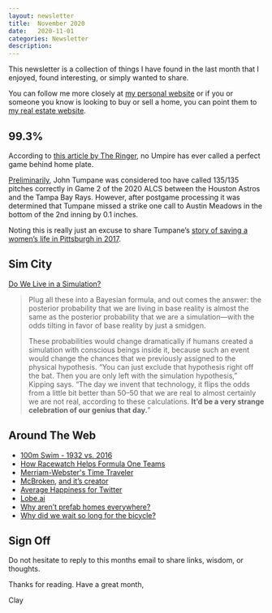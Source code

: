 ```yaml
---
layout: newsletter
title:  November 2020
date:   2020-11-01
categories: Newsletter
description: 
---
```


This newsletter is a collection of things I have found in the last month that I enjoyed, found interesting, or simply wanted to share.

You can follow me more closely at [my personal website](http://claycarson.net "Personal Website") or if you or someone you know is looking to buy or sell a home, you can point them to [my real estate website](http://claycarson.com "Business Website ").

## 99.3%

According to [this article by The Ringer](https://www.theringer.com/mlb/2019/8/9/20798375/umpire-perfect-game-accurate-robo-umps), no Umpire has ever called a perfect game behind home plate.

[Preliminarily](https://www.closecallsports.com/2020/10/perfect-game-for-john-tumpane-is-first.html?m=1 "Perfect Game for John Tumpane is First in UEFL History"), John Tumpane was considered too have called 135/135 pitches correctly in Game 2 of the 2020 ALCS between the Houston Astros and the Tampa Bay Rays. However, after postgame processing it was determined that Tumpane missed a strike one call to Austin Meadows in the bottom of the 2nd inning by 0.1 inches.

Noting this is really just an excuse to share Tumpane’s [story of saving a women’s life in Pittsburgh in 2017](https://www.post-gazette.com/local/city/2017/06/28/mlb-umpire-john-tumpane-saves-woman-suicide-attempt-pittsburgh-roberto-clemente-bridge-jumper-pirates/stories/201706280194 "MLB umpire saves woman from edge of Roberto Clemente Bridge in Pittsburgh").

## Sim City

[Do We Live in a Simulation?](https://www.scientificamerican.com/article/do-we-live-in-a-simulation-chances-are-about-50-50/)

> Plug all these into a Bayesian formula, and out comes the answer: the posterior probability that we are living in base reality is almost the same as the posterior probability that we are a simulation—with the odds tilting in favor of base reality by just a smidgen.
> 
> These probabilities would change dramatically if humans created a simulation with conscious beings inside it, because such an event would change the chances that we previously assigned to the physical hypothesis. “You can just exclude that hypothesis right off the bat. Then you are only left with the simulation hypothesis,” Kipping says. “The day we invent that technology, it flips the odds from a little bit better than 50–50 that we are real to almost certainly we are not real, according to these calculations. **It’d be a very strange celebration of our genius that day.**”

## Around The Web

- [100m Swim - 1932 vs. 2016](https://gfycat.com/measlythoroughhydatidtapeworm "100m Swim - 1932 vs. 2016")
- [How Racewatch Helps Formula One Teams](https://www.youtube.com/watch?v=hk4bf32ZEmM "How Racewatch Helps Formula One Teams")
- [Merriam-Webster's Time Traveler](https://www.merriam-webster.com/time-traveler/2020 "Merriam-Webster's Time Traveler")
- [McBroken](https://mcbroken.com "McBroken"), [and it’s creator](https://www.theverge.com/2020/10/22/21529477/mcdonalds-mcbroken-bot-ice-cream-machines-app-engineering "Meet the 24-year-old who’s tracking every broken McDonald’s ice-cream machine in the US")
- [Average Happiness for Twitter](http://hedonometer.org/timeseries/en_all/?from=2008-09-09&to=2020-10-28 "Average Happiness for Twitter")
- [Lobe.ai](https://www.lobe.ai)
- [Why aren’t prefab homes everywhere?](https://www.fastcompany.com/90561322/prefab-was-supposed-to-fix-the-construction-industrys-biggest-problems-why-isnt-it-everywhere)
- [Why did we wait so long for the bicycle?](https://rootsofprogress.org/why-did-we-wait-so-long-for-the-bicycle)

## Sign Off

Do not hesitate to reply to this months email to share links, wisdom, or thoughts.

Thanks for reading. Have a great month,

Clay